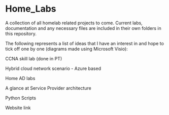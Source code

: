 # Home_Labs
A collection of all homelab related projects to come. Current labs, documentation and any necessary files are included in their own folders in this repository. 


The following represents a list of ideas that I have an interest in and hope to tick off one by one (diagrams made using Microsoft Visio):

CCNA skill lab (done in PT)

Hybrid cloud network scenario - Azure based

Home AD labs

A glance at Service Provider architecture 

Python Scripts

Website link
